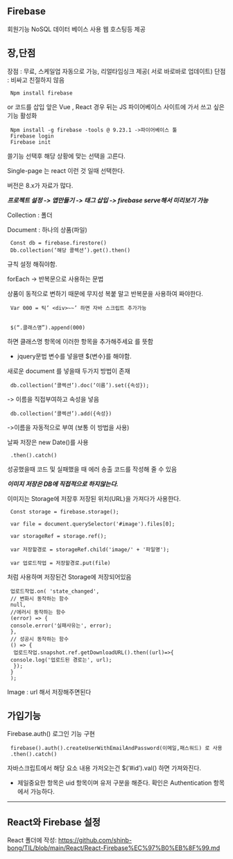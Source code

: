 Firebase
---

회원기능 NoSQL 데이터 베이스 사용 웹 호스팅등 제공

장,단점
---

장점 : 무료, 스케일업 자동으로 가능, 리얼타임싱크 제공( 서로 바로바로 업데이트)
단점 : 비싸고 친절하지 않음

     Npm install firebase 
or 코드를 삽입
     앞은 Vue , React 경우 뒤는 JS
     파이어베이스 사이트에 가서 쓰고 싶은 기능 활성화


     Npm install -g firebase -tools @ 9.23.1 ->파이어베이스 툴 
     Firebase login 
     Firebase init 

쓸기능 선택후 해당 상황에 맞는 선택을 고른다.

Single-page 는 react 이런 것 일때 선택한다.

버전은 8.x가 자료가 많다. 

***프로젝트 설정 -> 앱만들기 -> 태그 삽입 -> firebase serve해서 미리보기 가능***


Collection : 폴더

Document : 하나의 상품(파일)

     Const db = firebase.firestore()
     Db.collection(‘해당 콜렉션’).get().then()

규칙 설정 해줘야함.

forEach -> 반복문으로 사용하는 문법

상품이 동적으로 변하기 때문에 무지성 복붙 말고 반복문을 사용하여 짜야한다.

     Var 000 = 틱’ <div>~~’ 하면 자바 스크립트 추가가능


     $(“.클래스명”).append(000)
 하면 클래스명 항목에 이러한 항목을 추가해주세요 를 뜻함
+ jquery문법
변수를 넣을땐 ${변수}를 해야함.


새로운 document 를 넣을때
두가지 방법이 존재 


     db.collection(‘콜렉션’).doc(‘이름’).set({속성}); 
-> 이름을 직접부여하고 속성을 넣음

     db.collection(‘콜렉션’).add({속성})
 ->이름을 자동적으로 부여 (보통 이 방법을 사용)

날짜 저장은 new Date()를 사용

     .then().catch()
 성공했을때 코드 및 실패했을 때 에러 송출 코드를 작성해 줄 수 있음

***이미지 저장은 DB에 직접적으로 하지않는다.***

이미지는 Storage에 저장후 저장된 위치(URL)을 가져다가 사용한다.

     Const storage = firebase.storage();

     var file = document.querySelector('#image').files[0];
     
     var storageRef = storage.ref();

     var 저장할경로 = storageRef.child('image/' + '파일명');

     var 업로드작업 = 저장할경로.put(file)

처럼 사용하며 저장된건 Storage에 저장되어있음


     업로드작업.on( 'state_changed',
     // 변화시 동작하는 함수 
     null, 
     //에러시 동작하는 함수
     (error) => {
     console.error('실패사유는', error);
     }, 
     // 성공시 동작하는 함수
     () => {
      업로드작업.snapshot.ref.getDownloadURL().then((url)=>{
     console.log('업로드된 경로는', url);
      });
     }
     );

Image : url 해서 저장해주면된다


가입기능 
---

Firebase.auth() 로그인 기능 구현

     firebase().auth().createUserWithEmailAndPassword(이메일,패스워드) 로 사용
     .then().catch()

자바스크립트에서 해당 요소 내용 가저오는건 $(‘#id’).val() 하면 가져와진다.

+ 제일중요한 항목은 uid 항목이며 유저 구분을 해준다. 확인은 Authentication 항목에서 가능하다.



------


React와 Firebase 설정 
---
React 폴더에 작성: https://github.com/shinb-bong/TIL/blob/main/React/React-Firebase%EC%97%B0%EB%8F%99.md
